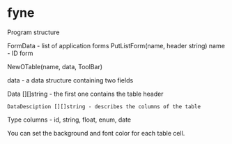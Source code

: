 # fyne

Program structure

FormData - list of application forms
  PutListForm(name, header string) name - ID form

NewOTable(name, data, ToolBar)

data - a data structure containing two fields
  
  Data [][]string - the first one contains the table header

	DataDesciption [][]string - describes the columns of the table
  
Type columns - id, string, float, enum, date

You can set the background and font color for each table cell.
                
